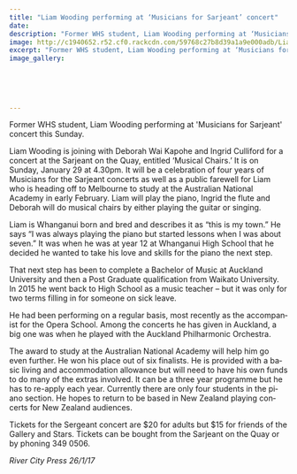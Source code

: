 ```yaml
---
title: "Liam Wooding performing at ‘Musicians for Sarjeant’ concert"
date: 
description: "Former WHS student, Liam Wooding performing at ‘Musicians for Sarjeant’ concert this Sunday..."
image: http://c1940652.r52.cf0.rackcdn.com/59768c27b8d39a1a9e000adb/Liam-Wooding-RCP-Dec-2017.jpg
excerpt: "Former WHS student, Liam Wooding performing at ‘Musicians for Sarjeant’ concert this Sunday."
image_gallery:
    
    
    
    
    
---
```


<p class="BasicParagraph"><span class="CharacterStyle1"><span lang="EN-GB">Former WHS student, Liam Wooding&nbsp;performing at '</span></span>Musicians for Sarjeant' concert this Sunday.</p>
<p class="BasicParagraph"><span class="CharacterStyle1"><span lang="EN-GB">Liam Wooding is joining with Deborah Wai Kapohe and Ingrid Culliford for a concert at the Sarjeant on the Quay, entitled &lsquo;Musical Chairs.&rsquo; It is on Sunday, January 29 at 4.30pm. It will be a celebration of four years of Musicians for the Sarjeant concerts as well as a public farewell for Liam who is heading off to Melbourne to study at the Australian National Academy in early February. Liam will play the piano, Ingrid the flute and Deborah will do musical chairs by either playing the guitar or singing.</span></span></p>
<p class="BasicParagraph"><span class="CharacterStyle1"><span lang="EN-GB">Liam is Whanganui born and bred and describes it as &ldquo;this is my town.&rdquo; He says &ldquo;I was always playing the piano but started lessons when I was about seven.&rdquo; It was when he was at year 12 at Whanganui High School that he decided he wanted to take his love and skills for the piano the next step. </span></span></p>
<p class="BasicParagraph"><span class="CharacterStyle1"><span lang="EN-GB">That next step has been to complete a Bachelor of Music at Auckland University and then a Post Graduate qualification from Waikato University. In 2015 he went back to High School as a music teacher &ndash; but it was only for two terms filling in for someone on sick leave.</span></span></p>
<p class="BasicParagraph"><span class="CharacterStyle1"><span lang="EN-GB">He had been performing on a regular basis, most recently as the accompanist for the Opera School. Among the concerts he has given in Auckland, a big one was when he played with the Auckland Philharmonic Orchestra. </span></span></p>
<p class="BasicParagraph"><span class="CharacterStyle1"><span lang="EN-GB">The award to study at the Australian National Academy will help him go even further. He won his place out of six finalists. He is provided with a basic living and accommodation allowance but will need to have his own funds to do many of the extras involved. It can be a three year programme but he has to re-apply each year. Currently there are only four students in the piano section. He hopes to return to be based in New Zealand playing concerts for New Zealand audiences.</span></span></p>
<p class="BasicParagraph"><span class="CharacterStyle1"><span lang="EN-GB">Tickets for the Sergeant concert are $20 for adults but $15 for friends of the Gallery and Stars. Tickets can be bought from the Sarjeant on the Quay or by phoning 349 0506.</span></span></p>
<p class="BasicParagraph"><em><span class="CharacterStyle1"><span lang="EN-GB">River City Press 26/1/17</span></span></em></p>

